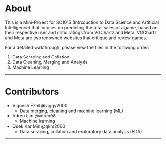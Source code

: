 # About
This is a Mini-Project for SC1015 (Introduction to Data Science and Artificial Intelligence) that focuses on predicting the total sales of a game, based on their respective user and critic ratings from VGChartz and Meta. VGChartz and Meta are two renowned websites that critique and review games.

For a detailed walkthrough, please view the files in the following order:

1. Data Scraping and Collation
2. Data Cleaning, Merging and Analysis
3. Machine Learning

***
# Contributors
* Vignesh Ezhil @viggy2000
    * Data merging, cleaning and machine learning (ML)
* Adren Lim @adren98
    * Machine learning
* Quek Kar Min @qkm2000
    * Data scraping, collation and exploratory data analysis (EDA)

***
